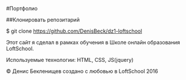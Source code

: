 #Портфолио

##Клонировать репозитарий

$ git clone https://github.com/DenisBeck/dz1-loftschool

Этот сайт я сделал в рамках обучения в Школе онлайн образования LoftSchool.

Используемые технологии: HTML, CSS, JS(jquery)

© Денис Бекленищев  создано с любовью в LoftSchool  2016
